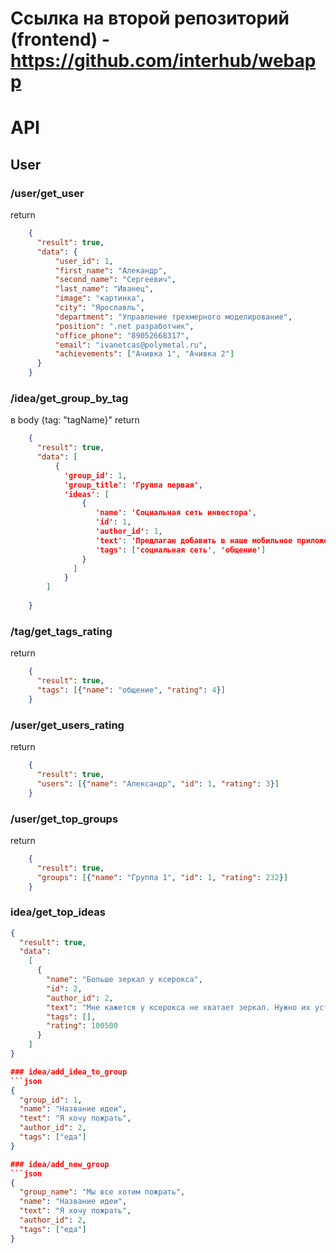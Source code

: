 # Ссылка на второй репозиторий (frontend) - https://github.com/interhub/webapp

# API
## User
### /user/get_user
return
```json
    { 
      "result": true, 
      "data": {
          "user_id": 1, 
          "first_name": "Алекандр", 
          "second_name": "Сергеевич", 
          "last_name": "Иванец", 
          "image": "картинка", 
          "city": "Ярославль", 
          "department": "Управление трехмерного моделирование", 
          "position": ".net разработчик", 
          "office_phone": "89052668317", 
          "email": "ivanetcas@polymetal.ru", 
          "achievements": ["Ачивка 1", "Ачивка 2"]
      }
    }
```

### /idea/get_group_by_tag
в body {tag: "tagName}"
return
```json
    {
      "result": true, 
      "data": [
          {
            'group_id': 1, 
            'group_title': 'Группа первая', 
            'ideas': [
                {
                   'name': 'Социальная сеть инвестора', 
                   'id': 1, 
                   'author_id': 1, 
                   'text': 'Предлагаю добавить в наше мобильное приложение раздел, где пользователи могут общаться, обмениваться сообщениями по инвестициям. Некоторая социальная сеть для инвесторов', 
                   'tags': ['cоциальная сеть', 'общение']
                }
              ]
            }
        ]
          
    }
```

### /tag/get_tags_rating
return
```json
    {
      "result": true, 
      "tags": [{"name": "общение", "rating": 4}]
    }
```

### /user/get_users_rating
return
```json
    {
      "result": true, 
      "users": [{"name": "Александр", "id": 1, "rating": 3}]
    }
```

### /user/get_top_groups
return
```json
    {
      "result": true, 
      "groups": [{"name": "Группа 1", "id": 1, "rating": 232}]
    }
```

### idea/get_top_ideas
```json
{
  "result": true, 
  "data": 
    [
      {
        "name": "Больше зеркал у ксерокса", 
        "id": 2, 
        "author_id": 2, 
        "text": "Мне кажется у ксерокса не хватает зеркал. Нужно их установить, они позволят смотреть на себя пока идет печать и позволят оценивать обстановку со всех сторон)", 
        "tags": [], 
        "rating": 100500
      }
    ]
} 

### idea/add_idea_to_group
```json
{
  "group_id": 1,
  "name": "Название идеи",
  "text": "Я хочу пожрать",
  "author_id": 2,
  "tags": ["еда"]
}

### idea/add_new_group
```json
{
  "group_name": "Мы все хотим пожрать",
  "name": "Название идеи",
  "text": "Я хочу пожрать",
  "author_id": 2,
  "tags": ["еда"]
} 
